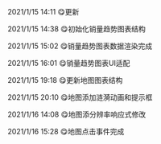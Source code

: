 2021/1/15   14:11 😋更新

2021/1/15   14:38 😋初始化销量趋势图表结构

2021/1/15   15:02 😋销量趋势图表数据渲染完成

2021/1/15   16:01 😋销量趋势图表UI适配

2021/1/15   19:18 😋更新地图图表结构

2021/1/15   20:10 😋地图添加涟漪动画和提示框

2021/1/16   14:08 😋地图添分辨率响应式修改

2021/1/16   15:28 😋地图点击事件完成